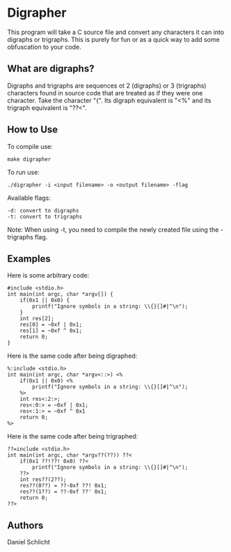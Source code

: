 # Digrapher

This program will take a C source file and convert any characters it can into digraphs or trigraphs. This is purely for fun or as a quick way to add some obfuscation to your code.

## What are digraphs?

Digraphs and trigraphs are sequences ot 2 (digraphs) or 3 (trigraphs) characters found in source code that are treated as if they were one character.
Take the character "{". Its digraph equivalent is "<%" and its trigraph equivalent is "??<".

## How to Use

To compile use:
```
make digrapher
```

To run use:
```
./digrapher -i <input filename> -o <output filename> -flag
```

Available flags:
```
-d: convert to digraphs
-t: convert to trigraphs
```
Note: When using -t, you need to compile the newly created file using the -trigraphs flag.

## Examples

Here is some arbitrary code:
```
#include <stdio.h>
int main(int argc, char *argv[]) {
	if(0x1 || 0x0) {
		printf("Ignore symbols in a string: \\{}[]#|^\n");
	}
	int res[2];
	res[0] = ~0xf | 0x1;
	res[1] = ~0xf ^ 0x1;
	return 0;
}
```
Here is the same code after being digraphed:
```
%:include <stdio.h>
int main(int argc, char *argv<::>) <%
	if(0x1 || 0x0) <%
		printf("Ignore symbols in a string: \\{}[]#|^\n");
	%>
	int res<:2:>;
	res<:0:> = ~0xf | 0x1;
	res<:1:> = ~0xf ^ 0x1
	return 0;
%>
```
Here is the same code after being trigraphed:
```
??=include <stdio.h>
int main(int argc, char *argv??(??)) ??<
	if(0x1 ??!??! 0x0) ??<
		printf("Ignore symbols in a string: \\{}[]#|^\n");
	??>	
	int res??(2??);	
	res??(0??) = ??-0xf ??! 0x1;
	res??(1??) = ??-0xf ??' 0x1;
	return 0;
??>
```

## Authors

Daniel Schlicht
